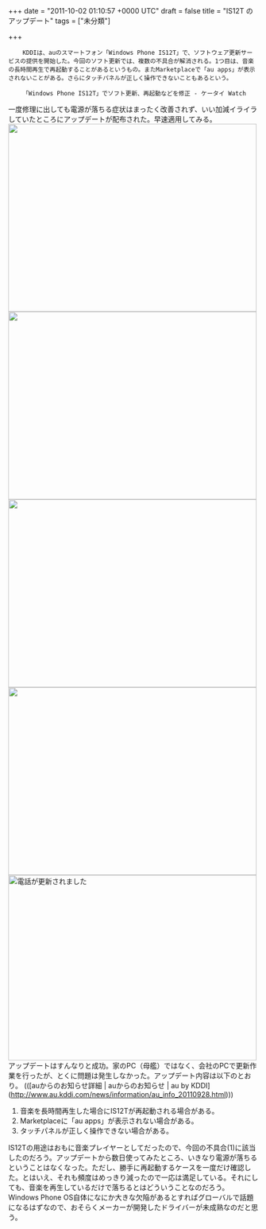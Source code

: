 
+++
date = "2011-10-02 01:10:57 +0000 UTC"
draft = false
title = "IS12T のアップデート"
tags = ["未分類"]

+++
>
        KDDIは、auのスマートフォン「Windows Phone IS12T」で、ソフトウェア更新サービスの提供を開始した。今回のソフト更新では、複数の不具合が解消される。1つ目は、音楽の長時間再生で再起動することがあるというもの。またMarketplaceで「au apps」が表示されないことがある。さらにタッチパネルが正しく操作できないこともあるという。

        「Windows Phone IS12T」でソフト更新、再起動などを修正 - ケータイ Watch
    
一度修理に出しても電源が落ちる症状はまったく改善されず、いい加減イライラしていたところにアップデートが配布された。早速適用してみる。<a href="http://blog.daruyanagi.net/archives/237/sshot-1558" rel="attachment wp-att-241"><img src="http://blog.daruyanagi.net/wp-content/uploads/2011/10/sshot-1558-500x378.png" alt="" title="sshot-1558" width="500" height="378" class="alignnone size-medium wp-image-241"/></a><a href="http://blog.daruyanagi.net/archives/237/sshot-1562" rel="attachment wp-att-240"><img src="http://blog.daruyanagi.net/wp-content/uploads/2011/10/sshot-1562-500x378.png" alt="" title="sshot-1562" width="500" height="378" class="alignnone size-medium wp-image-240"/></a><a href="http://blog.daruyanagi.net/archives/237/sshot-1563" rel="attachment wp-att-239"><img src="http://blog.daruyanagi.net/wp-content/uploads/2011/10/sshot-1563-500x378.png" alt="" title="sshot-1563" width="500" height="378" class="alignnone size-medium wp-image-239"/></a><a href="http://blog.daruyanagi.net/archives/237/sshot-1582" rel="attachment wp-att-238"><img src="http://blog.daruyanagi.net/wp-content/uploads/2011/10/sshot-1582-500x378.png" alt="" title="sshot-1582" width="500" height="378" class="alignnone size-medium wp-image-238"/></a><a href="http://www.flickr.com/photos/daruyanagi/6191173232/" title="電話が更新されました by daruyanagi, on Flickr"><img src="http://farm7.static.flickr.com/6131/6191173232_eb5da6d638.jpg" width="500" height="373" alt="電話が更新されました"/></a>アップデートはすんなりと成功。家のPC（母艦）ではなく、会社のPCで更新作業を行ったが、とくに問題は発生しなかった。アップデート内容は以下のとおり。 (([auからのお知らせ詳細 | auからのお知らせ | au by KDDI](<a href="http://www.au.kddi.com/news/information/au_info_20110928.html">http://www.au.kddi.com/news/information/au_info_20110928.html</a>)))

<ol>
<li>音楽を長時間再生した場合にIS12Tが再起動される場合がある。</li>
<li>Marketplaceに「au apps」が表示されない場合がある。</li>
<li>タッチパネルが正しく操作できない場合がある。</li>
</ol>IS12Tの用途はおもに音楽プレイヤーとしてだったので、今回の不具合(1)に該当したのだろう。アップデートから数日使ってみたところ、いきなり電源が落ちるということはなくなった。ただし、勝手に再起動するケースを一度だけ確認した。とはいえ、それも頻度はめっきり減ったので一応は満足している。それにしても、音楽を再生しているだけで落ちるとはどういうことなのだろう。Windows Phone OS自体になにか大きな欠陥があるとすればグローバルで話題になるはずなので、おそらくメーカーが開発したドライバーが未成熟なのだと思う。


